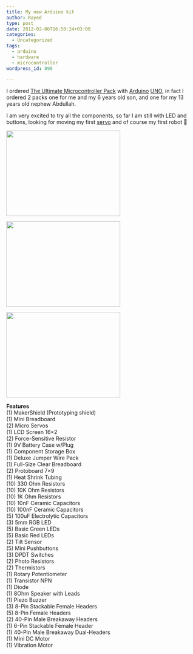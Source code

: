 ```yaml
---
title: My new Arduino kit
author: Rayed
type: post
date: 2012-02-06T16:50:24+03:00
categories:
  - Uncategorized
tags:
  - arduino
  - hardware
  - microcontroller
wordpress_id: 890

---
```

<p>I ordered <a href="http://www.makershed.com/Ultimate_Microcontroller_Pack_p/msump.htm">The Ultimate Microcontroller Pack</a> with <a href="http://arduino.cc/">Arduino</a> <a href="http://arduino.cc/en/Main/arduinoBoardUno">UNO</a>, in fact I ordered 2 packs one for me and my 6 years old son, and one for my 13 years old nephew Abdullah.</p>
<p>I am very excited to try all the components, so far I am still with LED and buttons, looking for moving my first <a href="http://handyboard.com/hb/faq/hardware-faqs/dc-vs-servo/">servo</a> and of course my first robot 🙂</p>
<p><a href="http://rayed.com/wordpress/wp-content/uploads/2012/02/IMG_3212.jpg"><img src="http://rayed.com/wordpress/wp-content/uploads/2012/02/IMG_3212-300x225.jpg" alt="" title="http://www.makershed.com/Ultimate_Microcontroller_Pack_p/msump.htm" width="300" height="225" class="alignnone size-medium wp-image-894" srcset="https://rayed.com/wordpress/wp-content/uploads/2012/02/IMG_3212-300x225.jpg 300w, https://rayed.com/wordpress/wp-content/uploads/2012/02/IMG_3212-400x300.jpg 400w, https://rayed.com/wordpress/wp-content/uploads/2012/02/IMG_3212.jpg 1024w" sizes="(max-width: 300px) 100vw, 300px" /></a></p>
<p><a href="http://rayed.com/wordpress/wp-content/uploads/2012/02/IMG_3213.jpg"><img src="http://rayed.com/wordpress/wp-content/uploads/2012/02/IMG_3213-300x225.jpg" alt="" title="Kit components" width="300" height="225" class="alignnone size-medium wp-image-895" srcset="https://rayed.com/wordpress/wp-content/uploads/2012/02/IMG_3213-300x225.jpg 300w, https://rayed.com/wordpress/wp-content/uploads/2012/02/IMG_3213-400x300.jpg 400w, https://rayed.com/wordpress/wp-content/uploads/2012/02/IMG_3213.jpg 1024w" sizes="(max-width: 300px) 100vw, 300px" /></a></p>
<p><a href="http://rayed.com/wordpress/wp-content/uploads/2012/02/IMG_3214.jpg"><img src="http://rayed.com/wordpress/wp-content/uploads/2012/02/IMG_3214-300x225.jpg" alt="" title="Arduino" width="300" height="225" class="alignnone size-medium wp-image-896" srcset="https://rayed.com/wordpress/wp-content/uploads/2012/02/IMG_3214-300x225.jpg 300w, https://rayed.com/wordpress/wp-content/uploads/2012/02/IMG_3214-400x300.jpg 400w, https://rayed.com/wordpress/wp-content/uploads/2012/02/IMG_3214.jpg 1024w" sizes="(max-width: 300px) 100vw, 300px" /></a></p>
<p><strong>Features</strong><br />
(1) MakerShield (Prototyping shield)<br />
(1) Mini Breadboard<br />
(2) Micro Servos<br />
(1) LCD Screen 16&#215;2<br />
(2) Force-Sensitive Resistor<br />
(1) 9V Battery Case w/Plug<br />
(1) Component Storage Box<br />
(1) Deluxe Jumper Wire Pack<br />
(1) Full-Size Clear Breadboard<br />
(2) Protoboard 7&#215;9<br />
(1) Heat Shrink Tubing<br />
(10) 330 Ohm Resistors<br />
(10) 10K Ohm Resistors<br />
(10) 1K Ohm Resistors<br />
(10) 10nF Ceramic Capacitors<br />
(10) 100nF Ceramic Capacitors<br />
(5) 100uF Electrolytic Capacitors<br />
(3) 5mm RGB LED<br />
(5) Basic Green LEDs<br />
(5) Basic Red LEDs<br />
(2) Tilt Sensor<br />
(5) Mini Pushbuttons<br />
(3) DPDT Switches<br />
(2) Photo Resistors<br />
(2) Thermistors<br />
(1) Rotary Potentiometer<br />
(1) Transistor NPN<br />
(1) Diode<br />
(1) 8Ohm Speaker with Leads<br />
(1) Piezo Buzzer<br />
(3) 8-Pin Stackable Female Headers<br />
(5) 8-Pin Female Headers<br />
(2) 40-Pin Male Breakaway Headers<br />
(1) 6-Pin Stackable Female Header<br />
(1) 40-Pin Male Breakaway Dual-Headers<br />
(1) Mini DC Motor<br />
(1) Vibration Motor</p>
